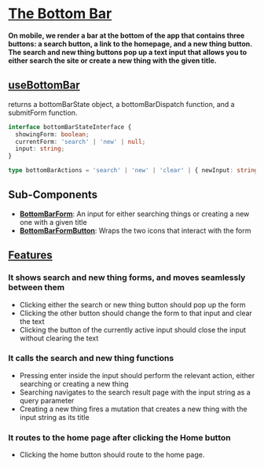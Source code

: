 # [The Bottom Bar](BottomBar.tsx)

**On mobile, we render a bar at the bottom of the app that contains three buttons: a search button, a link to the homepage, and a new thing button. The search and new thing buttons pop up a text input that allows you to either search the site or create a new thing with the given title.**

## [useBottomBar](useBottomBar.ts)

returns a bottomBarState object, a bottomBarDispatch function, and a submitForm function.

```typescript
interface bottomBarStateInterface {
  showingForm: boolean;
  currentForm: 'search' | 'new' | null;
  input: string;
}
```

```typescript
type bottomBarActions = 'search' | 'new' | 'clear' | { newInput: string };
```

## Sub-Components

- **[BottomBarForm](BottomBarForm.tsx)**: An input for either searching things or creating a new one with a given title
- **[BottomBarFormButton](BottomBarFormButton.tsx)**: Wraps the two icons that interact with the form

## [Features](BottomBar.test.tsx)

### It shows search and new thing forms, and moves seamlessly between them

- Clicking either the search or new thing button should pop up the form
- Clicking the other button should change the form to that input and clear the text
- Clicking the button of the currently active input should close the input without clearing the text

### It calls the search and new thing functions

- Pressing enter inside the input should perform the relevant action, either searching or creating a new thing
- Searching navigates to the search result page with the input string as a query parameter
- Creating a new thing fires a mutation that creates a new thing with the input string as its title

### It routes to the home page after clicking the Home button

- Clicking the home button should route to the home page.
